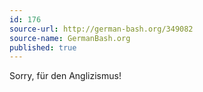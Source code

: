 ```yaml
---
id: 176
source-url: http://german-bash.org/349082
source-name: GermanBash.org
published: true
---
```

Sorry, für den Anglizismus!

